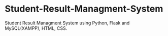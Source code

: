 # Student-Result-Managment-System
Student Result Managment System using Python, Flask and MySQL(XAMPP), HTML, CSS.

